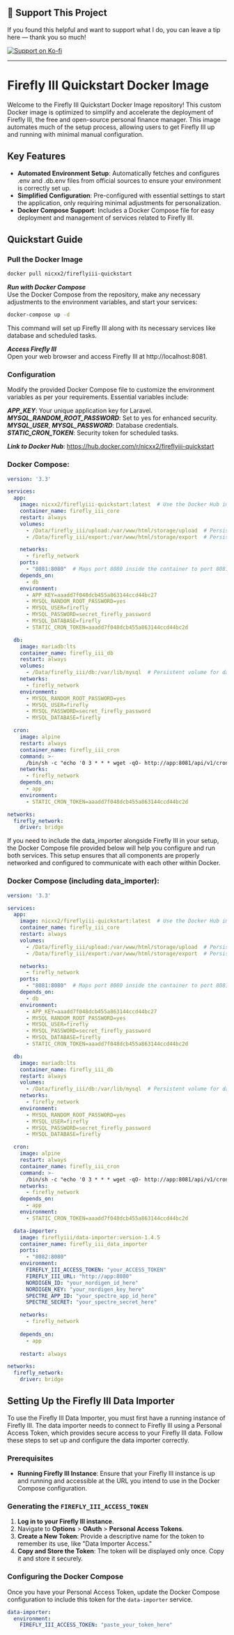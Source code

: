 ## 💖 Support This Project

If you found this helpful and want to support what I do, you can leave a tip here — thank you so much!

[![Support on Ko-fi](https://ko-fi.com/img/githubbutton_sm.svg)](https://ko-fi.com/nicxx2)

---

# Firefly III Quickstart Docker Image

Welcome to the Firefly III Quickstart Docker Image repository! This custom Docker image is optimized to simplify and accelerate the deployment of Firefly III, the free and open-source personal finance manager. This image automates much of the setup process, allowing users to get Firefly III up and running with minimal manual configuration.


## Key Features
- **Automated Environment Setup**: Automatically fetches and configures .env and .db.env files from official sources to ensure your environment is correctly set up.
- **Simplified Configuration**: Pre-configured with essential settings to start the application, only requiring minimal adjustments for personalization.
- **Docker Compose Support**: Includes a Docker Compose file for easy deployment and management of services related to Firefly III.


## Quickstart Guide

### Pull the Docker Image

```bash
docker pull nicxx2/fireflyiii-quickstart
```

***Run with Docker Compose*** </br>
Use the Docker Compose from the repository, make any necessary adjustments to the environment variables, and start your services:

```bash
docker-compose up -d
```
This command will set up Firefly III along with its necessary services like database and scheduled tasks.

***Access Firefly III*** <br>
Open your web browser and access Firefly III at http://localhost:8081.

### Configuration
Modify the provided Docker Compose file to customize the environment variables as per your requirements. Essential variables include:

***APP_KEY***: Your unique application key for Laravel. <br>
***MYSQL_RANDOM_ROOT_PASSWORD***: Set to yes for enhanced security. <br>
***MYSQL_USER***, ***MYSQL_PASSWORD***: Database credentials. <br>
***STATIC_CRON_TOKEN***: Security token for scheduled tasks.

***Link to Docker Hub***: https://hub.docker.com/r/nicxx2/fireflyiii-quickstart

### Docker Compose:
```yaml
version: '3.3'

services:
  app:
    image: nicxx2/fireflyiii-quickstart:latest  # Use the Docker Hub image
    container_name: firefly_iii_core
    restart: always
    volumes:
      - /Data/firefly_iii/upload:/var/www/html/storage/upload  # Persistent volume for uploads
      - /Data/firefly_iii/export:/var/www/html/storage/export  # Persistent volume for exports

    networks:
      - firefly_network
    ports:
      - "8081:8080"  # Maps port 8080 inside the container to port 8081 on the host
    depends_on:
      - db
    environment:
      - APP_KEY=aaadd7f048dcb455a863144ccd44bc27
      - MYSQL_RANDOM_ROOT_PASSWORD=yes
      - MYSQL_USER=firefly
      - MYSQL_PASSWORD=secret_firefly_password
      - MYSQL_DATABASE=firefly
      - STATIC_CRON_TOKEN=aaadd7f048dcb455a863144ccd44bc2d

  db:
    image: mariadb:lts
    container_name: firefly_iii_db
    restart: always
    volumes:
      - /Data/firefly_iii/db:/var/lib/mysql  # Persistent volume for database
    networks:
      - firefly_network
    environment:
      - MYSQL_RANDOM_ROOT_PASSWORD=yes
      - MYSQL_USER=firefly
      - MYSQL_PASSWORD=secret_firefly_password
      - MYSQL_DATABASE=firefly

  cron:
    image: alpine
    restart: always
    container_name: firefly_iii_cron
    command: >-
      /bin/sh -c "echo '0 3 * * * wget -qO- http://app:8081/api/v1/cron/$STATIC_CRON_TOKEN' | crontab - && crond -f -L /dev/stdout"
    networks:
      - firefly_network
    depends_on:
      - app
    environment:
      - STATIC_CRON_TOKEN=aaadd7f048dcb455a863144ccd44bc2d

networks:
  firefly_network:
    driver: bridge

```




If you need to include the data_importer alongside Firefly III in your setup, the Docker Compose file provided below will help you configure and run both services. This setup ensures that all components are properly networked and configured to communicate with each other within Docker.


### Docker Compose (including data_importer):

```yaml
version: '3.3'

services:
  app:
    image: nicxx2/fireflyiii-quickstart:latest  # Use the Docker Hub image
    container_name: firefly_iii_core
    restart: always
    volumes:
      - /Data/firefly_iii/upload:/var/www/html/storage/upload  # Persistent volume for uploads
      - /Data/firefly_iii/export:/var/www/html/storage/export  # Persistent volume for exports

    networks:
      - firefly_network
    ports:
      - "8081:8080"  # Maps port 8080 inside the container to port 8081 on the host
    depends_on:
      - db
    environment:
      - APP_KEY=aaadd7f048dcb455a863144ccd44bc27
      - MYSQL_RANDOM_ROOT_PASSWORD=yes
      - MYSQL_USER=firefly
      - MYSQL_PASSWORD=secret_firefly_password
      - MYSQL_DATABASE=firefly
      - STATIC_CRON_TOKEN=aaadd7f048dcb455a863144ccd44bc2d

  db:
    image: mariadb:lts
    container_name: firefly_iii_db
    restart: always
    volumes:
      - /Data/firefly_iii/db:/var/lib/mysql  # Persistent volume for database
    networks:
      - firefly_network
    environment:
      - MYSQL_RANDOM_ROOT_PASSWORD=yes
      - MYSQL_USER=firefly
      - MYSQL_PASSWORD=secret_firefly_password
      - MYSQL_DATABASE=firefly

  cron:
    image: alpine
    restart: always
    container_name: firefly_iii_cron
    command: >-
      /bin/sh -c "echo '0 3 * * * wget -qO- http://app:8081/api/v1/cron/$STATIC_CRON_TOKEN' | crontab - && crond -f -L /dev/stdout"
    networks:
      - firefly_network
    depends_on:
      - app
    environment:
      - STATIC_CRON_TOKEN=aaadd7f048dcb455a863144ccd44bc2d

  data-importer:
    image: fireflyiii/data-importer:version-1.4.5
    container_name: firefly_iii_data_importer
    ports:
      - "8082:8080"
    environment:
      FIREFLY_III_ACCESS_TOKEN: "your_ACCESS_TOKEN"
      FIREFLY_III_URL: "http://app:8080"
      NORDIGEN_ID: "your_nordigen_id_here"
      NORDIGEN_KEY: "your_nordigen_key_here"
      SPECTRE_APP_ID: "your_spectre_app_id_here"
      SPECTRE_SECRET: "your_spectre_secret_here"

    networks:
      - firefly_network
    
    depends_on:
      - app
    
    restart: always

networks:
  firefly_network:
    driver: bridge

```



## Setting Up the Firefly III Data Importer

To use the Firefly III Data Importer, you must first have a running instance of Firefly III. The data importer needs to connect to Firefly III using a Personal Access Token, which provides secure access to your Firefly III data. Follow these steps to set up and configure the data importer correctly.

### Prerequisites

- **Running Firefly III Instance**: Ensure that your Firefly III instance is up and running and accessible at the URL you intend to use in the Docker Compose configuration.

### Generating the `FIREFLY_III_ACCESS_TOKEN`

1. **Log in to your Firefly III instance**.
2. Navigate to **Options** > **OAuth** > **Personal Access Tokens**.
3. **Create a New Token**: Provide a descriptive name for the token to remember its use, like "Data Importer Access."
4. **Copy and Store the Token**: The token will be displayed only once. Copy it and store it securely.

### Configuring the Docker Compose

Once you have your Personal Access Token, update the Docker Compose configuration to include this token for the `data-importer` service.

```yaml
data-importer:
  environment:
    FIREFLY_III_ACCESS_TOKEN: "paste_your_token_here"
```
